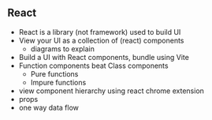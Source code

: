 ## React
 - React is a library (not framework) used to build UI
 - View your UI as a collection of (react) components
   - diagrams to explain
 - Build a UI with React components, bundle using Vite
 - Function components beat Class components
   - Pure functions
   - Impure functions
 - view component hierarchy using react chrome extension
 - props
 - one way data flow

